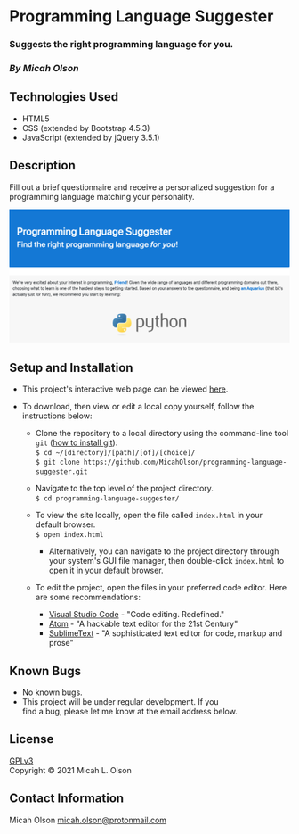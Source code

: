 # Programming Language Suggester

### Suggests the right programming language for you.

### _By Micah Olson_

## Technologies Used
* HTML5
* CSS (extended by Bootstrap 4.5.3)
* JavaScript (extended by jQuery 3.5.1)

## Description
Fill out a brief questionnaire and receive a personalized suggestion for a programming language matching your personality.

<img src="img/readme-preview.png" alt="Screenshot of Programming Language Suggester"/>

## Setup and Installation
* This project's interactive web page can be viewed [here](https://micaholson.github.io/programming-language-suggester).  

* To download, then view or edit a local copy yourself, follow the instructions below:  

  * Clone the repository to a local directory using the command-line tool `git` ([how to install git](https://www.learnhowtoprogram.com/introduction-to-programming/getting-started-with-intro-to-programming/git-and-github)).  
    `$ cd ~/[directory]/[path]/[of]/[choice]/`  
    `$ git clone https://github.com/MicahOlson/programming-language-suggester.git`  
  
  * Navigate to the top level of the project directory.  
    `$ cd programming-language-suggester/`   

  * To view the site locally, open the file called `index.html` in your default browser.  
    `$ open index.html`  

    * Alternatively, you can navigate to the project directory through your system's GUI file manager, then double-click `index.html` to open it in your default browser.  

  * To edit the project, open the files in your preferred code editor. Here are some recommendations:
    * [Visual Studio Code](https://code.visualstudio.com) - "Code editing. Redefined."
    * [Atom](https://atom.io) - "A hackable text editor for the 21st Century"
    * [SublimeText](https://www.sublimetext.com) - "A sophisticated text editor for code, markup and prose"

## Known Bugs
* No known bugs.
* This project will be under regular development. If you  
find a bug, please let me know at the email address below. 

## License
[GPLv3](https://choosealicense.com/licenses/gpl-3.0/)\
Copyright &copy; 2021 Micah L. Olson

## Contact Information
Micah Olson micah.olson@protonmail.com